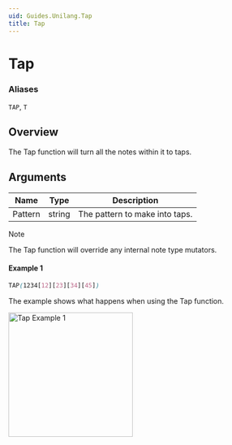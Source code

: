 ```yaml
---
uid: Guides.Unilang.Tap
title: Tap
---
```


# Tap
### Aliases
`TAP`, `T`

## Overview
The Tap function will turn all the notes within it to taps.

## Arguments
| Name        | Type        | Description                    |
| ----------- | ----------- | ------------------------------ |
| Pattern     | string      | The pattern to make into taps. |

> [!NOTE]
> The Tap function will override any internal note type mutators.

#### Example 1
```css
TAP(1234[12][23][34][45])
```
The example shows what happens when using the Tap function.

<img src="/images/unilang_examples/tap/example1.png" alt="Tap Example 1" style="width:245px;"/>
